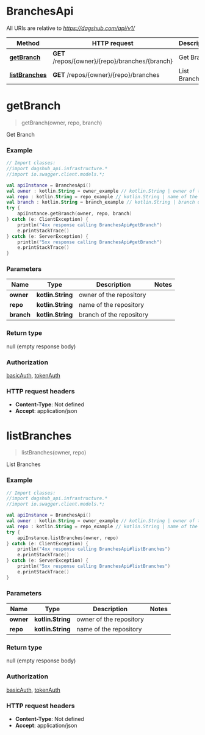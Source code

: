 # BranchesApi

All URIs are relative to *https://dagshub.com/api/v1/*

Method | HTTP request | Description
------------- | ------------- | -------------
[**getBranch**](BranchesApi.md#getBranch) | **GET** /repos/{owner}/{repo}/branches/{branch} | Get Branch
[**listBranches**](BranchesApi.md#listBranches) | **GET** /repos/{owner}/{repo}/branches | List Branches

<a name="getBranch"></a>
# **getBranch**
> getBranch(owner, repo, branch)

Get Branch

### Example
```kotlin
// Import classes:
//import dagshub_api.infrastructure.*
//import io.swagger.client.models.*;

val apiInstance = BranchesApi()
val owner : kotlin.String = owner_example // kotlin.String | owner of the repository
val repo : kotlin.String = repo_example // kotlin.String | name of the repository
val branch : kotlin.String = branch_example // kotlin.String | branch of the repository
try {
    apiInstance.getBranch(owner, repo, branch)
} catch (e: ClientException) {
    println("4xx response calling BranchesApi#getBranch")
    e.printStackTrace()
} catch (e: ServerException) {
    println("5xx response calling BranchesApi#getBranch")
    e.printStackTrace()
}
```

### Parameters

Name | Type | Description  | Notes
------------- | ------------- | ------------- | -------------
 **owner** | **kotlin.String**| owner of the repository |
 **repo** | **kotlin.String**| name of the repository |
 **branch** | **kotlin.String**| branch of the repository |

### Return type

null (empty response body)

### Authorization

[basicAuth](../README.md#basicAuth), [tokenAuth](../README.md#tokenAuth)

### HTTP request headers

 - **Content-Type**: Not defined
 - **Accept**: application/json

<a name="listBranches"></a>
# **listBranches**
> listBranches(owner, repo)

List Branches

### Example
```kotlin
// Import classes:
//import dagshub_api.infrastructure.*
//import io.swagger.client.models.*;

val apiInstance = BranchesApi()
val owner : kotlin.String = owner_example // kotlin.String | owner of the repository
val repo : kotlin.String = repo_example // kotlin.String | name of the repository
try {
    apiInstance.listBranches(owner, repo)
} catch (e: ClientException) {
    println("4xx response calling BranchesApi#listBranches")
    e.printStackTrace()
} catch (e: ServerException) {
    println("5xx response calling BranchesApi#listBranches")
    e.printStackTrace()
}
```

### Parameters

Name | Type | Description  | Notes
------------- | ------------- | ------------- | -------------
 **owner** | **kotlin.String**| owner of the repository |
 **repo** | **kotlin.String**| name of the repository |

### Return type

null (empty response body)

### Authorization

[basicAuth](../README.md#basicAuth), [tokenAuth](../README.md#tokenAuth)

### HTTP request headers

 - **Content-Type**: Not defined
 - **Accept**: application/json

